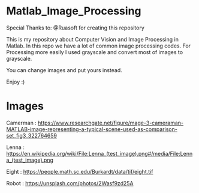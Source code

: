 # Matlab_Image_Processing
Special Thanks to: @Ruasoft for creating this repository

This is my repository about Computer Vision and Image Processing in Matlab. In this repo we have a lot of common image processing codes.
For Processing more easily I used grayscale and convert most of images to grayscale.

You can change images and put yours instead.

Enjoy :)

# Images

Camerman : 
https://www.researchgate.net/figure/mage-3-cameraman-MATLAB-image-representing-a-typical-scene-used-as-comparison-set_fig3_322764659 

Lenna : 
https://en.wikipedia.org/wiki/File:Lenna_(test_image).png#/media/File:Lenna_(test_image).png

Eight : 
https://people.math.sc.edu/Burkardt/data/tif/eight.tif

Robot :
https://unsplash.com/photos/2Wasf9zd25A
